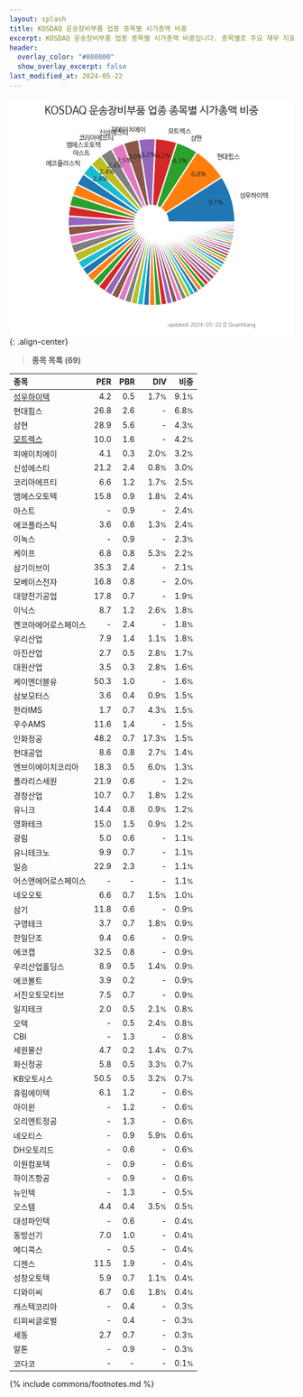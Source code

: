 ```yaml
---
layout: splash
title: KOSDAQ 운송장비부품 업종 종목별 시가총액 비중
excerpt: KOSDAQ 운송장비부품 업종 종목별 시가총액 비중입니다. 종목별로 주요 재무 지표를 함께 표시합니다.
header:
  overlay_color: "#800000"
  show_overlay_excerpt: false
last_modified_at: 2024-05-22
---
```



![KOSDAQ 운송장비부품 업종 종목별 시가총액 비중](/stats/sector/images/kosdaq_업종_운송장비부품_종목.png){: .align-center}


> **종목 목록 (69)**<a id="list"></a>

| **종목** | **PER** | **PBR** | **DIV** | **비중** |
| :------- | ------: | ------: | ------: | -------: |
| [성우하이텍](/015750/) | 4.2 | 0.5 | 1.7<small>%</small> | 9.1<small>%</small> |
| 현대힘스 | 26.8 | 2.6 | - | 6.8<small>%</small> |
| 삼현 | 28.9 | 5.6 | - | 4.3<small>%</small> |
| [모트렉스](/118990/) | 10.0 | 1.6 | - | 4.2<small>%</small> |
| 피에이치에이 | 4.1 | 0.3 | 2.0<small>%</small> | 3.2<small>%</small> |
| 신성에스티 | 21.2 | 2.4 | 0.8<small>%</small> | 3.0<small>%</small> |
| 코리아에프티 | 6.6 | 1.2 | 1.7<small>%</small> | 2.5<small>%</small> |
| 엠에스오토텍 | 15.8 | 0.9 | 1.8<small>%</small> | 2.4<small>%</small> |
| 아스트 | - | 0.9 | - | 2.4<small>%</small> |
| 에코플라스틱 | 3.6 | 0.8 | 1.3<small>%</small> | 2.4<small>%</small> |
| 이녹스 | - | 0.9 | - | 2.3<small>%</small> |
| 케이프 | 6.8 | 0.8 | 5.3<small>%</small> | 2.2<small>%</small> |
| 삼기이브이 | 35.3 | 2.4 | - | 2.1<small>%</small> |
| 모베이스전자 | 16.8 | 0.8 | - | 2.0<small>%</small> |
| 대양전기공업 | 17.8 | 0.7 | - | 1.9<small>%</small> |
| 이닉스 | 8.7 | 1.2 | 2.6<small>%</small> | 1.8<small>%</small> |
| 켄코아에어로스페이스 | - | 2.4 | - | 1.8<small>%</small> |
| 우리산업 | 7.9 | 1.4 | 1.1<small>%</small> | 1.8<small>%</small> |
| 아진산업 | 2.7 | 0.5 | 2.8<small>%</small> | 1.7<small>%</small> |
| 대원산업 | 3.5 | 0.3 | 2.8<small>%</small> | 1.6<small>%</small> |
| 케이엔더블유 | 50.3 | 1.0 | - | 1.6<small>%</small> |
| 삼보모터스 | 3.6 | 0.4 | 0.9<small>%</small> | 1.5<small>%</small> |
| 한라IMS | 1.7 | 0.7 | 4.3<small>%</small> | 1.5<small>%</small> |
| 우수AMS | 11.6 | 1.4 | - | 1.5<small>%</small> |
| 인화정공 | 48.2 | 0.7 | 17.3<small>%</small> | 1.5<small>%</small> |
| 현대공업 | 8.6 | 0.8 | 2.7<small>%</small> | 1.4<small>%</small> |
| 엔브이에이치코리아 | 18.3 | 0.5 | 6.0<small>%</small> | 1.3<small>%</small> |
| 폴라리스세원 | 21.9 | 0.6 | - | 1.2<small>%</small> |
| 경창산업 | 10.7 | 0.7 | 1.8<small>%</small> | 1.2<small>%</small> |
| 유니크 | 14.4 | 0.8 | 0.9<small>%</small> | 1.2<small>%</small> |
| 영화테크 | 15.0 | 1.5 | 0.9<small>%</small> | 1.2<small>%</small> |
| 광림 | 5.0 | 0.6 | - | 1.1<small>%</small> |
| 유니테크노 | 9.9 | 0.7 | - | 1.1<small>%</small> |
| 일승 | 22.9 | 2.3 | - | 1.1<small>%</small> |
| 어스앤에어로스페이스 | - | - | - | 1.1<small>%</small> |
| 네오오토 | 6.6 | 0.7 | 1.5<small>%</small> | 1.0<small>%</small> |
| 삼기 | 11.8 | 0.6 | - | 0.9<small>%</small> |
| 구영테크 | 3.7 | 0.7 | 1.8<small>%</small> | 0.9<small>%</small> |
| 한일단조 | 9.4 | 0.6 | - | 0.9<small>%</small> |
| 에코캡 | 32.5 | 0.8 | - | 0.9<small>%</small> |
| 우리산업홀딩스 | 8.9 | 0.5 | 1.4<small>%</small> | 0.9<small>%</small> |
| 에코볼트 | 3.9 | 0.2 | - | 0.9<small>%</small> |
| 서진오토모티브 | 7.5 | 0.7 | - | 0.9<small>%</small> |
| 일지테크 | 2.0 | 0.5 | 2.1<small>%</small> | 0.8<small>%</small> |
| 오텍 | - | 0.5 | 2.4<small>%</small> | 0.8<small>%</small> |
| CBI | - | 1.3 | - | 0.8<small>%</small> |
| 세원물산 | 4.7 | 0.2 | 1.4<small>%</small> | 0.7<small>%</small> |
| 화신정공 | 5.8 | 0.5 | 3.3<small>%</small> | 0.7<small>%</small> |
| KB오토시스 | 50.5 | 0.5 | 3.2<small>%</small> | 0.7<small>%</small> |
| 휴림에이텍 | 6.1 | 1.2 | - | 0.6<small>%</small> |
| 아이윈 | - | 1.2 | - | 0.6<small>%</small> |
| 오리엔트정공 | - | 1.3 | - | 0.6<small>%</small> |
| 네오티스 | - | 0.9 | 5.9<small>%</small> | 0.6<small>%</small> |
| DH오토리드 | - | 0.6 | - | 0.6<small>%</small> |
| 이원컴포텍 | - | 0.9 | - | 0.6<small>%</small> |
| 하이즈항공 | - | 0.9 | - | 0.6<small>%</small> |
| 뉴인텍 | - | 1.3 | - | 0.5<small>%</small> |
| 오스템 | 4.4 | 0.4 | 3.5<small>%</small> | 0.5<small>%</small> |
| 대성파인텍 | - | 0.6 | - | 0.4<small>%</small> |
| 동방선기 | 7.0 | 1.0 | - | 0.4<small>%</small> |
| 메디콕스 | - | 0.5 | - | 0.4<small>%</small> |
| 디젠스 | 11.5 | 1.9 | - | 0.4<small>%</small> |
| 성창오토텍 | 5.9 | 0.7 | 1.1<small>%</small> | 0.4<small>%</small> |
| 디와이씨 | 6.7 | 0.6 | 1.8<small>%</small> | 0.4<small>%</small> |
| 캐스텍코리아 | - | 0.4 | - | 0.3<small>%</small> |
| 티피씨글로벌 | - | 0.4 | - | 0.3<small>%</small> |
| 세동 | 2.7 | 0.7 | - | 0.3<small>%</small> |
| 알톤 | - | 0.9 | - | 0.3<small>%</small> |
| 코다코 | - | - | - | 0.1<small>%</small> |

{% include commons/footnotes.md %}